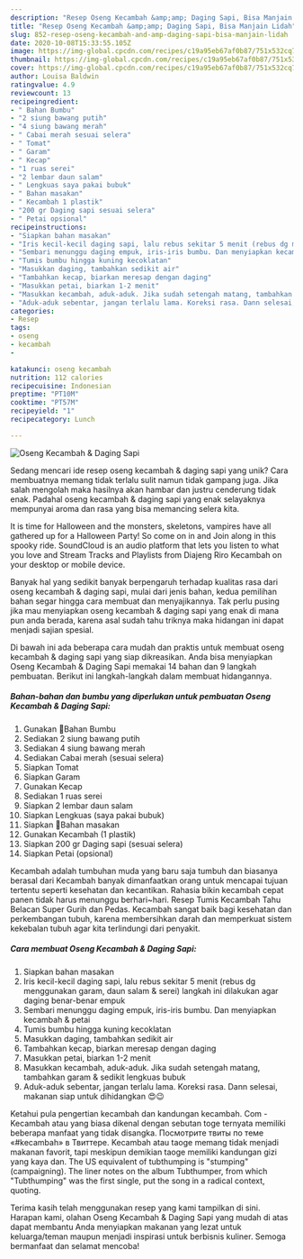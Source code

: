 ```yaml
---
description: "Resep Oseng Kecambah &amp;amp; Daging Sapi, Bisa Manjain Lidah"
title: "Resep Oseng Kecambah &amp;amp; Daging Sapi, Bisa Manjain Lidah"
slug: 852-resep-oseng-kecambah-and-amp-daging-sapi-bisa-manjain-lidah
date: 2020-10-08T15:33:55.105Z
image: https://img-global.cpcdn.com/recipes/c19a95eb67af0b87/751x532cq70/oseng-kecambah-daging-sapi-foto-resep-utama.jpg
thumbnail: https://img-global.cpcdn.com/recipes/c19a95eb67af0b87/751x532cq70/oseng-kecambah-daging-sapi-foto-resep-utama.jpg
cover: https://img-global.cpcdn.com/recipes/c19a95eb67af0b87/751x532cq70/oseng-kecambah-daging-sapi-foto-resep-utama.jpg
author: Louisa Baldwin
ratingvalue: 4.9
reviewcount: 13
recipeingredient:
- " Bahan Bumbu"
- "2 siung bawang putih"
- "4 siung bawang merah"
- " Cabai merah sesuai selera"
- " Tomat"
- " Garam"
- " Kecap"
- "1 ruas serei"
- "2 lembar daun salam"
- " Lengkuas saya pakai bubuk"
- " Bahan masakan"
- " Kecambah 1 plastik"
- "200 gr Daging sapi sesuai selera"
- " Petai opsional"
recipeinstructions:
- "Siapkan bahan masakan"
- "Iris kecil-kecil daging sapi, lalu rebus sekitar 5 menit (rebus dg menggunakan garam, daun salam &amp; serei) langkah ini dilakukan agar daging benar-benar empuk"
- "Sembari menunggu daging empuk, iris-iris bumbu. Dan menyiapkan kecambah &amp; petai"
- "Tumis bumbu hingga kuning kecoklatan"
- "Masukkan daging, tambahkan sedikit air"
- "Tambahkan kecap, biarkan meresap dengan daging"
- "Masukkan petai, biarkan 1-2 menit"
- "Masukkan kecambah, aduk-aduk. Jika sudah setengah matang, tambahkan garam &amp; sedikit lengkuas bubuk"
- "Aduk-aduk sebentar, jangan terlalu lama. Koreksi rasa. Dann selesai, makanan siap untuk dihidangkan 😍😉"
categories:
- Resep
tags:
- oseng
- kecambah
- 

katakunci: oseng kecambah  
nutrition: 112 calories
recipecuisine: Indonesian
preptime: "PT10M"
cooktime: "PT57M"
recipeyield: "1"
recipecategory: Lunch

---
```



![Oseng Kecambah &amp; Daging Sapi](https://img-global.cpcdn.com/recipes/c19a95eb67af0b87/751x532cq70/oseng-kecambah-daging-sapi-foto-resep-utama.jpg)

Sedang mencari ide resep oseng kecambah &amp; daging sapi yang unik? Cara membuatnya memang tidak terlalu sulit namun tidak gampang juga. Jika salah mengolah maka hasilnya akan hambar dan justru cenderung tidak enak. Padahal oseng kecambah &amp; daging sapi yang enak selayaknya mempunyai aroma dan rasa yang bisa memancing selera kita.

It is time for Halloween and the monsters, skeletons, vampires have all gathered up for a Halloween Party! So come on in and Join along in this spooky ride. SoundCloud is an audio platform that lets you listen to what you love and Stream Tracks and Playlists from Diajeng Riro Kecambah on your desktop or mobile device.

Banyak hal yang sedikit banyak berpengaruh terhadap kualitas rasa dari oseng kecambah &amp; daging sapi, mulai dari jenis bahan, kedua pemilihan bahan segar hingga cara membuat dan menyajikannya. Tak perlu pusing jika mau menyiapkan oseng kecambah &amp; daging sapi yang enak di mana pun anda berada, karena asal sudah tahu triknya maka hidangan ini dapat menjadi sajian spesial.


Di bawah ini ada beberapa cara mudah dan praktis untuk membuat oseng kecambah &amp; daging sapi yang siap dikreasikan. Anda bisa menyiapkan Oseng Kecambah &amp; Daging Sapi memakai 14 bahan dan 9 langkah pembuatan. Berikut ini langkah-langkah dalam membuat hidangannya.

<!--inarticleads1-->

##### Bahan-bahan dan bumbu yang diperlukan untuk pembuatan Oseng Kecambah &amp; Daging Sapi:

1. Gunakan  🍥Bahan Bumbu
1. Sediakan 2 siung bawang putih
1. Sediakan 4 siung bawang merah
1. Sediakan  Cabai merah (sesuai selera)
1. Siapkan  Tomat
1. Siapkan  Garam
1. Gunakan  Kecap
1. Sediakan 1 ruas serei
1. Siapkan 2 lembar daun salam
1. Siapkan  Lengkuas (saya pakai bubuk)
1. Siapkan  🍥Bahan masakan
1. Gunakan  Kecambah (1 plastik)
1. Siapkan 200 gr Daging sapi (sesuai selera)
1. Siapkan  Petai (opsional)


Kecambah adalah tumbuhan muda yang baru saja tumbuh dan biasanya berasal dari Kecambah banyak dimanfaatkan orang untuk mencapai tujuan tertentu seperti kesehatan dan kecantikan. Rahasia bikin kecambah cepat panen tidak harus menunggu berhari~hari. Resep Tumis Kecambah Tahu Belacan Super Gurih dan Pedas. Kecambah sangat baik bagi kesehatan dan perkembangan tubuh, karena membersihkan darah dan memperkuat sistem kekebalan tubuh agar kita terlindungi dari penyakit. 

<!--inarticleads2-->

##### Cara membuat Oseng Kecambah &amp; Daging Sapi:

1. Siapkan bahan masakan
1. Iris kecil-kecil daging sapi, lalu rebus sekitar 5 menit (rebus dg menggunakan garam, daun salam &amp; serei) langkah ini dilakukan agar daging benar-benar empuk
1. Sembari menunggu daging empuk, iris-iris bumbu. Dan menyiapkan kecambah &amp; petai
1. Tumis bumbu hingga kuning kecoklatan
1. Masukkan daging, tambahkan sedikit air
1. Tambahkan kecap, biarkan meresap dengan daging
1. Masukkan petai, biarkan 1-2 menit
1. Masukkan kecambah, aduk-aduk. Jika sudah setengah matang, tambahkan garam &amp; sedikit lengkuas bubuk
1. Aduk-aduk sebentar, jangan terlalu lama. Koreksi rasa. Dann selesai, makanan siap untuk dihidangkan 😍😉


Ketahui pula pengertian kecambah dan kandungan kecambah. Com - Kecambah atau yang biasa dikenal dengan sebutan toge ternyata memiliki beberapa manfaat yang tidak disangka. Посмотрите твиты по теме «#kecambah» в Твиттере. Kecambah atau taoge memang tidak menjadi makanan favorit, tapi meskipun demikian taoge memiliki kandungan gizi yang kaya dan. The US equivalent of tubthumping is &#34;stumping&#34; (campaigning). The liner notes on the album Tubthumper, from which &#34;Tubthumping&#34; was the first single, put the song in a radical context, quoting. 

Terima kasih telah menggunakan resep yang kami tampilkan di sini. Harapan kami, olahan Oseng Kecambah &amp; Daging Sapi yang mudah di atas dapat membantu Anda menyiapkan makanan yang lezat untuk keluarga/teman maupun menjadi inspirasi untuk berbisnis kuliner. Semoga bermanfaat dan selamat mencoba!
